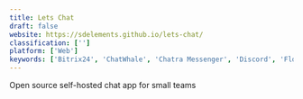 ```yaml
---
title: Lets Chat
draft: false 
website: https://sdelements.github.io/lets-chat/
classification: ['']
platform: ['Web']
keywords: ['Bitrix24', 'ChatWhale', 'Chatra Messenger', 'Discord', 'Flock', 'Gitter', 'Glip', 'Layer', 'Matrix.org', 'Modernizr', 'Riot.im', 'Rocket.Chat', 'Skygear Chat', 'Slack', 'TapTalk.io', 'Telegram', 'Trello', 'Wire', 'Zendesk Chat', 'Zulip']
---
```

Open source self-hosted chat app for small teams